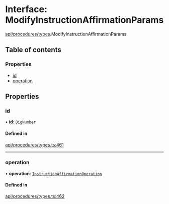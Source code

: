 # Interface: ModifyInstructionAffirmationParams

[api/procedures/types](../wiki/api.procedures.types).ModifyInstructionAffirmationParams

## Table of contents

### Properties

- [id](../wiki/api.procedures.types.ModifyInstructionAffirmationParams#id)
- [operation](../wiki/api.procedures.types.ModifyInstructionAffirmationParams#operation)

## Properties

### id

• **id**: `BigNumber`

#### Defined in

[api/procedures/types.ts:461](https://github.com/PolymeshAssociation/polymesh-sdk/blob/91c2d2d8/src/api/procedures/types.ts#L461)

___

### operation

• **operation**: [`InstructionAffirmationOperation`](../wiki/api.procedures.types.InstructionAffirmationOperation)

#### Defined in

[api/procedures/types.ts:462](https://github.com/PolymeshAssociation/polymesh-sdk/blob/91c2d2d8/src/api/procedures/types.ts#L462)
